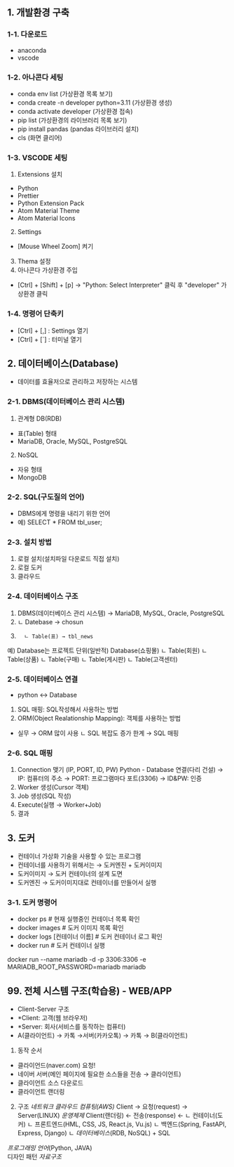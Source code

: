 ## 1. 개발환경 구축
### 1-1. 다운로드
- anaconda
- vscode

### 1-2. 아나콘다 세팅
 - conda env list                           (가상환경 목록 보기)
 - conda create -n developer python=3.11    (가상환경 생성)
 - conda activate developer                 (가상환경 접속)
 - pip list                                 (가상환경의 라이브러리 목록 보기)
 - pip install pandas                       (pandas 라이브러리 설치)
 - cls                                      (화면 클리어)

### 1-3. VSCODE 세팅
1. Extensions 설치
  - Python
  - Prettier
  - Python Extension Pack
  - Atom Material Theme
  - Atom Material Icons
2. Settings
  - [Mouse Wheel Zoom] 켜기
3. Thema 설정
4. 아나콘다 가상환경 주입
  - [Ctrl] + [Shift] + [p] → "Python: Select Interpreter" 클릭 후
  "developer" 가상환경 클릭

### 1-4. 명령어 단축키
 - [Ctrl] + [,] : Settings 열기
 - [Ctrl] + [`] : 터미널 열기

## 2. 데이터베이스(Database)
 - 데이터를 효율저으로 관리하고 저장하는 시스템

### 2-1. DBMS(데이터베이스 관리 시스템)
 1. 관계형 DB(RDB)
  - 표(Table) 형태
  - MariaDB, Oracle, MySQL, PostgreSQL

 2. NoSQL
  - 자유 형태
  - MongoDB  

### 2-2. SQL(구도질의 언어)
 - DBMS에게 명령을 내리기 위한 언어
 - 예) SELECT * FROM tbl_user;

### 2-3. 설치 방법
   1. 로컬 설치(설치파일 다운로드 직접 설치)
   2. 로컬 도커
   3. 클라우드

### 2-4. 데이터베이스 구조
  1. DBMS(데이터베이스 관리 시스템) → MariaDB, MySQL, Oracle, PostgreSQL
  2. ㄴ Datebase → chosun
  3.       ㄴ Table(표) → tbl_news

  예) Database는 프로젝트 단위(일반적)
  Database(쇼핑몰)
    ㄴ Table(회원)
    ㄴ Table(상품)
    ㄴ Table(구매)
    ㄴ Table(게시판)
    ㄴ Table(고객센터)

### 2-5. 데이터베이스 연결
  - python ↔ Database
  1. SQL 매핑: SQL작성해서 사용하는 방법
  2. ORM(Object Realationship Mapping): 객체를 사용하는 방법
  * 실무 → ORM 많이 사용
            ㄴ SQL 복잡도 증가 한계 → SQL 매핑

### 2-6. SQL 매핑
  1. Connection 맺기 (IP, PORT, ID, PW)
    Python - Database 연결(다리 건설)
    → IP: 컴퓨터의 주소
    → PORT: 프로그램마다 포트(3306)
    → ID&PW: 인증
  2. Worker 생성(Cursor 객체)
  3. Job 생성(SQL 작성)
  4. Execute(실행 → Worker+Job)
  5. 결과

## 3. 도커
 - 컨테이너 가상화 기술을 사용할 수 있는 프로그램
 - 컨테이너를 사용하기 위해서는 → 도커엔진 + 도커이미지
 - 도커이미지 → 도커 컨테이너의 설계 도면
 - 도커엔진 → 도커이미지대로 컨테이너를 만들어서 실행

### 3-1. 도커 명령어
  - docker ps                             # 현재  실행중인 컨테이너 목록 확인
  - docker images                         # 도커 이미지 목록 확인
  - docker logs [컨테이너 이름]            # 도커 컨테이너 로그 확인
  - docker run                            # 도커 컨테이너 실행

docker run --name mariadb -d -p 3306:3306 -e MARIADB_ROOT_PASSWORD=mariadb mariadb













































































## 99. 전체 시스템 구조(학습용) - WEB/APP
 - Client-Server 구조
 - *Client: 고객(웹 브라우저)
 - *Server: 회사(서비스를 동작하는 컴퓨터)
 - A(클라이언트) → 카톡 →서버(카카오톡) → 카톡 → B(클라이언트)

 1. 동작 순서
  + 클라이언드(naver.com) 요청!
  + 네이버 서버(메인 페이지에 필요한 소스들을 전송 → 클라이언트)
  + 클라이언트 소스 다운로드
  + 클라이언트 랜더링

 2. 구조
                    *네트워크*       *클라우드 컴퓨팅(AWS)*
 Client          → 요청(request)  →  Server(LINUX) *운영체제*
 Client(랜더링)  ← 전송(response)  ←  ㄴ 컨테이너(도커)
                                         ㄴ 프론트엔드(HML, CSS, JS, React.js, Vu.js)
                                         ㄴ 백엔드(Spring, FastAPI, Express, Django)
                                         ㄴ *데이터베이스*(RDB, NoSQL) + SQL
                                         
 *프로그래밍 언어*(Python, JAVA)  
 디자인 패턴
 *자료구조*